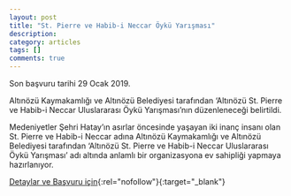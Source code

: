 ```yaml
---
layout: post
title: "St. Pierre ve Habib-i Neccar Öykü Yarışması"
description: 
category: articles
tags: []
comments: true
---
```


Son başvuru tarihi 29 Ocak 2019.

Altınözü Kaymakamlığı ve Altınözü Belediyesi tarafından ‘Altınözü St. Pierre ve Habib-i Neccar Uluslararası Öykü Yarışması’nın düzenleneceği belirtildi.

Medeniyetler Şehri Hatay’ın asırlar öncesinde yaşayan iki inanç insanı olan St. Pierre ve Habib-i Neccar adına Altınözü Kaymakamlığı ve Altınözü Belediyesi tarafından ‘Altınözü St. Pierre ve Habib-i Neccar Uluslararası Öykü Yarışması’ adı altında anlamlı bir organizasyona ev sahipliği yapmaya hazırlanıyor.

[Detaylar ve Başvuru için](http://www.samandagaynahaber.com/st-pierre-ve-habib-i-neccar-adina-oyku-yarismasi-duzenlenecek/?utm_source=edebiyatyarismalari.com&utm_medium=affiliate){:rel="nofollow"}{:target="_blank"}